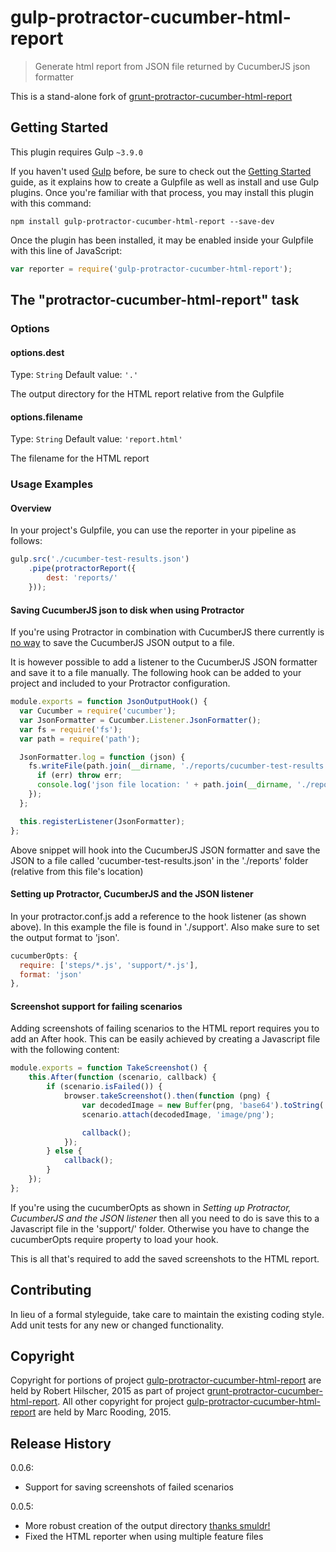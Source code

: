 # gulp-protractor-cucumber-html-report

> Generate html report from JSON file returned by CucumberJS json formatter

This is a stand-alone fork of [grunt-protractor-cucumber-html-report](https://github.com/robhil/grunt-protractor-cucumber-html-report)

## Getting Started
This plugin requires Gulp `~3.9.0`

If you haven't used [Gulp](http://gulpjs.com/) before, be sure to check out the [Getting Started](https://github.com/gulpjs/gulp/blob/master/docs/getting-started.md) guide, as it explains how to create a Gulpfile as well as install and use Gulp plugins. Once you're familiar with that process, you may install this plugin with this command:

```shell
npm install gulp-protractor-cucumber-html-report --save-dev
```

Once the plugin has been installed, it may be enabled inside your Gulpfile with this line of JavaScript:

```js
var reporter = require('gulp-protractor-cucumber-html-report');
```

## The "protractor-cucumber-html-report" task

### Options

#### options.dest
Type: `String`
Default value: `'.'`

The output directory for the HTML report relative from the Gulpfile

#### options.filename
Type: `String`
Default value: `'report.html'`

The filename for the HTML report

### Usage Examples

#### Overview
In your project's Gulpfile, you can use the reporter in your pipeline as follows:

```js
gulp.src('./cucumber-test-results.json')
    .pipe(protractorReport({
        dest: 'reports/'
    }));
```

#### Saving CucumberJS json to disk when using Protractor
If you're using Protractor in combination with CucumberJS there currently is [no way](https://github.com/cucumber/cucumber-js/issues/90) to save the CucumberJS JSON output to a file. 
 
It is however possible to add a listener to the CucumberJS JSON formatter and save it to a file manually. The following hook can be added to your project and included to your Protractor configuration.

```js
module.exports = function JsonOutputHook() {
  var Cucumber = require('cucumber');
  var JsonFormatter = Cucumber.Listener.JsonFormatter();
  var fs = require('fs');
  var path = require('path');

  JsonFormatter.log = function (json) {
    fs.writeFile(path.join(__dirname, './reports/cucumber-test-results.json'), json, function (err) {
      if (err) throw err;
      console.log('json file location: ' + path.join(__dirname, './reports/cucumber-test-results.json'));
    });
  };

  this.registerListener(JsonFormatter);
};
```

Above snippet will hook into the CucumberJS JSON formatter and save the JSON to a file called 'cucumber-test-results.json' in the './reports' folder (relative from this file's location)

#### Setting up Protractor, CucumberJS and the JSON listener

In your protractor.conf.js add a reference to the hook listener (as shown above). In this example the file is found in './support'. Also make sure to set the output format to 'json'.

```js
cucumberOpts: {
  require: ['steps/*.js', 'support/*.js'],
  format: 'json'
},
```

#### Screenshot support for failing scenarios

Adding screenshots of failing scenarios to the HTML report requires you to add an After hook. This can be easily achieved by creating a Javascript file with the following content:

```js
module.exports = function TakeScreenshot() {
    this.After(function (scenario, callback) {
        if (scenario.isFailed()) {
            browser.takeScreenshot().then(function (png) {
                var decodedImage = new Buffer(png, 'base64').toString('binary');
                scenario.attach(decodedImage, 'image/png');

                callback();
            });
        } else {
            callback();
        }
    });
};
```

If you're using the cucumberOpts as shown in *Setting up Protractor, CucumberJS and the JSON listener* then all you need to do is save this to a Javascript file in the 'support/' folder. Otherwise you have to change the cucumberOpts require property to load your hook.

This is all that's required to add the saved screenshots to the HTML report.

## Contributing
In lieu of a formal styleguide, take care to maintain the existing coding style. Add unit tests for any new or changed functionality.

## Copyright
 
Copyright for portions of project [gulp-protractor-cucumber-html-report](https://github.com/mrooding/gulp-protractor-cucumber-html-report) are held by Robert Hilscher, 2015 as part of project [grunt-protractor-cucumber-html-report](https://github.com/robhil/grunt-protractor-cucumber-html-report). All other copyright for project [gulp-protractor-cucumber-html-report](https://github.com/mrooding/gulp-protractor-cucumber-html-report) are held by Marc Rooding, 2015.

## Release History
0.0.6:
  - Support for saving screenshots of failed scenarios
  
0.0.5:
  - More robust creation of the output directory [thanks smuldr!](https://github.com/smuldr)
  - Fixed the HTML reporter when using multiple feature files